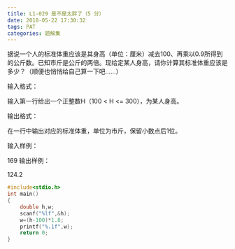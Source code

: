 ```yaml
---
title: L1-029 是不是太胖了（5 分）
date: 2018-05-22 17:30:32
tags: PAT
categories: 题解集
---
```


据说一个人的标准体重应该是其身高（单位：厘米）减去100、再乘以0.9所得到的公斤数。已知市斤是公斤的两倍。现给定某人身高，请你计算其标准体重应该是多少？（顺便也悄悄给自己算一下吧……）

输入格式：

输入第一行给出一个正整数H（100 < H <= 300），为某人身高。

输出格式：

在一行中输出对应的标准体重，单位为市斤，保留小数点后1位。

输入样例：

169
输出样例：

124.2

```cpp
#include<stdio.h>
int main()
{
    double h,w;
    scanf("%lf",&h);
    w=(h-100)*1.8;
    printf("%.1f",w);
    return 0;
}

```